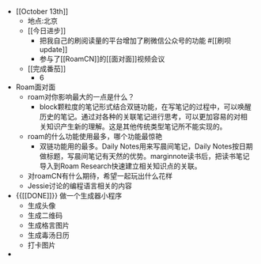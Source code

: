 - [[October 13th]]
    - 地点:北京
    - [[今日进步]]
        - 把我自己的刷阅读量的平台增加了刷微信公众号的功能 #[[刷呗update]]
        - 参与了[[RoamCN]]的[[面对面]]视频会议
    - [[完成番茄]]
        - 6
- Roam面对面
    - roam对你影响最大的一点是什么？
        - block颗粒度的笔记形式结合双链功能，在写笔记的过程中，可以唤醒历史的笔记。通过对各种的关联笔记进行思考，可以更加容易的对相关知识产生新的理解。这是其他传统类型笔记所不能实现的。
    - roam的什么功能使用最多，哪个功能最惊艳
        - 双链功能用的最多。Daily Notes用来写晨间笔记，Daily Notes按日期做标题，写晨间笔记有天然的优势。marginnote读书后，把读书笔记导入到Roam Research快速建立相关知识点的关联。
    - 对roamCN有什么期待，希望一起玩出什么花样
    - Jessie讨论的编程语言相关的内容
- {{[[DONE]]}} 做一个生成器小程序
    - 生成头像
    - 生成二维码
    - 生成格言图片
    - 生成毒汤日历
    - 打卡图片
- 
